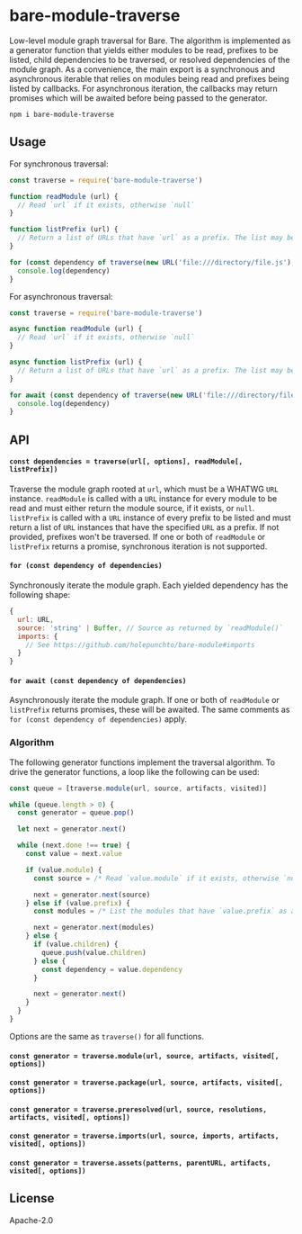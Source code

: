 # bare-module-traverse

Low-level module graph traversal for Bare. The algorithm is implemented as a generator function that yields either modules to be read, prefixes to be listed, child dependencies to be traversed, or resolved dependencies of the module graph. As a convenience, the main export is a synchronous and asynchronous iterable that relies on modules being read and prefixes being listed by callbacks. For asynchronous iteration, the callbacks may return promises which will be awaited before being passed to the generator.

```
npm i bare-module-traverse
```

## Usage

For synchronous traversal:

``` js
const traverse = require('bare-module-traverse')

function readModule (url) {
  // Read `url` if it exists, otherwise `null`
}

function listPrefix (url) {
  // Return a list of URLs that have `url` as a prefix. The list may be empty.
}

for (const dependency of traverse(new URL('file:///directory/file.js'), readModule, listPrefix)) {
  console.log(dependency)
}
```

For asynchronous traversal:

``` js
const traverse = require('bare-module-traverse')

async function readModule (url) {
  // Read `url` if it exists, otherwise `null`
}

async function listPrefix (url) {
  // Return a list of URLs that have `url` as a prefix. The list may be empty.
}

for await (const dependency of traverse(new URL('file:///directory/file.js'), readModule, listPrefix)) {
  console.log(dependency)
}
```

## API

#### `const dependencies = traverse(url[, options], readModule[, listPrefix])`

Traverse the module graph rooted at `url`, which must be a WHATWG `URL` instance. `readModule` is called with a `URL` instance for every module to be read and must either return the module source, if it exists, or `null`. `listPrefix` is called with a `URL` instance of every prefix to be listed and must return a list of `URL` instances that have the specified `URL` as a prefix. If not provided, prefixes won't be traversed. If one or both of `readModule` or `listPrefix` returns a promise, synchronous iteration is not supported.

#### `for (const dependency of dependencies)`

Synchronously iterate the module graph. Each yielded dependency has the following shape:

```js
{
  url: URL,
  source: 'string' | Buffer, // Source as returned by `readModule()`
  imports: {
    // See https://github.com/holepunchto/bare-module#imports
  }
}
```

#### `for await (const dependency of dependencies)`

Asynchronously iterate the module graph. If one or both of `readModule` or `listPrefix` returns promises, these will be awaited. The same comments as `for (const dependency of dependencies)` apply.

### Algorithm

The following generator functions implement the traversal algorithm. To drive the generator functions, a loop like the following can be used:

```js
const queue = [traverse.module(url, source, artifacts, visited)]

while (queue.length > 0) {
  const generator = queue.pop()

  let next = generator.next()

  while (next.done !== true) {
    const value = next.value

    if (value.module) {
      const source = /* Read `value.module` if it exists, otherwise `null` */;

      next = generator.next(source)
    } else if (value.prefix) {
      const modules = /* List the modules that have `value.prefix` as a prefix */;

      next = generator.next(modules)
    } else {
      if (value.children) {
        queue.push(value.children)
      } else {
        const dependency = value.dependency
      }

      next = generator.next()
    }
  }
}
```

Options are the same as `traverse()` for all functions.

#### `const generator = traverse.module(url, source, artifacts, visited[, options])`

#### `const generator = traverse.package(url, source, artifacts, visited[, options])`

#### `const generator = traverse.preresolved(url, source, resolutions, artifacts, visited[, options])`

#### `const generator = traverse.imports(url, source, imports, artifacts, visited[, options])`

#### `const generator = traverse.assets(patterns, parentURL, artifacts, visited[, options])`

## License

Apache-2.0
